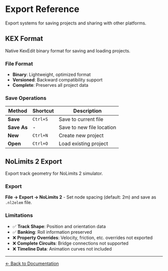 # Export Reference

Export systems for saving projects and sharing with other platforms.

## KEX Format

Native KexEdit binary format for saving and loading projects.

### File Format

-   **Binary**: Lightweight, optimized format
-   **Versioned**: Backward compatibility support
-   **Complete**: Preserves all project data

### Save Operations

| Method      | Shortcut | Description               |
| ----------- | -------- | ------------------------- |
| **Save**    | `Ctrl+S` | Save to current file      |
| **Save As** | -        | Save to new file location |
| **New**     | `Ctrl+N` | Create new project        |
| **Open**    | `Ctrl+O` | Load existing project     |

## NoLimits 2 Export

Export track geometry for NoLimits 2 simulator.

### Export

**File → Export → NoLimits 2** - Set node spacing (default: 2m) and save as `.nl2elem` file.

### Limitations

-   ✅ **Track Shape**: Position and orientation data
-   ✅ **Banking**: Roll information preserved
-   ❌ **Property Overrides**: Velocity, friction, etc. overrides not exported
-   ❌ **Complete Circuits**: Bridge connections not supported
-   ❌ **Timeline Data**: Animation curves not included

---

[← Back to Documentation](../)
